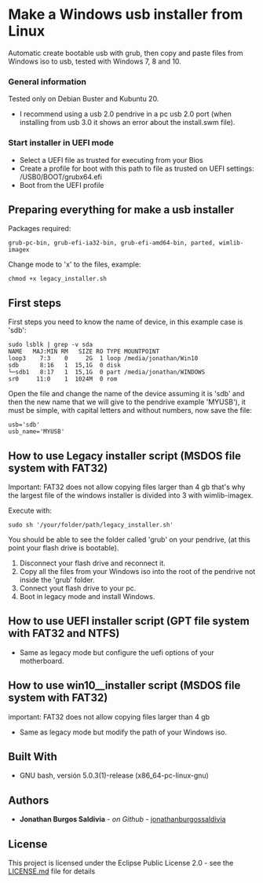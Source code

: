 # Make a Windows usb installer from Linux

Automatic create bootable usb with grub, then copy and paste files from Windows iso to usb, tested with Windows 7, 8 and 10.

### General information

Tested only on Debian Buster and Kubuntu 20.

- I recommend using a usb 2.0 pendrive in a pc usb 2.0 port (when installing from usb 3.0 it shows an error about the install.swm file).

### Start installer in UEFI mode

- Select a UEFI file as trusted for executing from your Bios
- Create a profile for boot with this path to file as trusted on UEFI settings: /USB0/BOOT/grubx64.efi
- Boot from the UEFI profile

## Preparing everything for make a usb installer

Packages required:

```
grub-pc-bin, grub-efi-ia32-bin, grub-efi-amd64-bin, parted, wimlib-imagex
```

Change mode to 'x' to the files, example:

```
chmod +x legacy_installer.sh
```

## First steps

First steps you need to know the name of device, in this example case is 'sdb': 

```
sudo lsblk | grep -v sda
NAME   MAJ:MIN RM   SIZE RO TYPE MOUNTPOINT
loop3    7:3    0     2G  1 loop /media/jonathan/Win10
sdb      8:16   1  15,1G  0 disk 
└─sdb1   8:17   1  15,1G  0 part /media/jonathan/WINDOWS
sr0     11:0    1  1024M  0 rom

```

Open the file and change the name of the device assuming it is 'sdb' and then the new name that we will give to the pendrive example 'MYUSB'), it must be simple, with capital letters and without numbers, now save the file:

```
usb='sdb'
usb_name='MYUSB'
```

## How to use Legacy installer script (MSDOS file system with FAT32)
Important: FAT32 does not allow copying files larger than 4 gb that's why the largest file of the windows installer is divided into 3 with wimlib-imagex.

Execute with:

```
sudo sh '/your/folder/path/legacy_installer.sh'
```

You should be able to see the folder called 'grub' on your pendrive, (at this point your flash drive is bootable).

1. Disconnect your flash drive and reconnect it.
2. Copy all the files from your Windows iso into the root of the pendrive not inside the 'grub' folder.
3. Connect yout flash drive to your pc.
4. Boot in legacy mode and install Windows.

## How to use UEFI installer script (GPT file system with FAT32 and NTFS)

- Same as legacy mode but configure the uefi options of your motherboard.

## How to use win10__installer script (MSDOS file system with FAT32)
important: FAT32 does not allow copying files larger than 4 gb 

- Same as legacy mode but modify the path of your Windows iso.

## Built With

* GNU bash, versión 5.0.3(1)-release (x86_64-pc-linux-gnu)

## Authors

* **Jonathan Burgos Saldivia** - *on Github* - [jonathanburgossaldivia](https://github.com/jonathanburgossaldivia)

## License

This project is licensed under the Eclipse Public License 2.0 - see the [LICENSE.md](LICENSE.md) file for details
